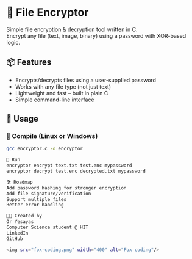 # 🔐 File Encryptor

Simple file encryption & decryption tool written in C.  
Encrypt any file (text, image, binary) using a password with XOR-based logic.

## 📦 Features

- Encrypts/decrypts files using a user-supplied password
- Works with any file type (not just text)
- Lightweight and fast – built in plain C
- Simple command-line interface

## 🚀 Usage

### 🔧 Compile (Linux or Windows)
```bash
gcc encryptor.c -o encryptor

🧪 Run
encryptor encrypt text.txt test.enc mypassword
encryptor decrypt test.enc decrypted.txt mypassword

🛠️ Roadmap
Add password hashing for stronger encryption
Add file signature/verification
Support multiple files
Better error handling

👨‍💻 Created by
Or Yesayas
Computer Science student @ HIT
LinkedIn
GitHub

<img src="fox-coding.png" width="400" alt="Fox coding"/>







